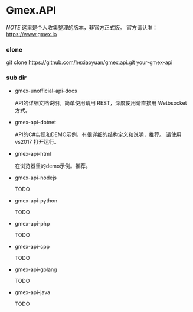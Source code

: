 # Gmex.API

*NOTE*
  这里是个人收集整理的版本，非官方正式版。
  官方请认准： https://www.gmex.io


### clone
git clone https://github.com/hexiaoyuan/gmex.api.git your-gmex-api


### sub dir

+ gmex-unofficial-api-docs

  API的详细文档说明。简单使用请用 REST，深度使用请直接用 Wetbsocket 方式。

+ gmex-api-dotnet

  API的C#实现和DEMO示例，有很详细的结构定义和说明，推荐。
  请使用 vs2017 打开运行。

+ gmex-api-html

  在浏览器里的demo示例。推荐。

+ gmex-api-nodejs

  TODO

+ gmex-api-python

  TODO

+ gmex-api-php

  TODO

+ gmex-api-cpp

  TODO

+ gmex-api-golang

  TODO

+ gmex-api-java

  TODO
